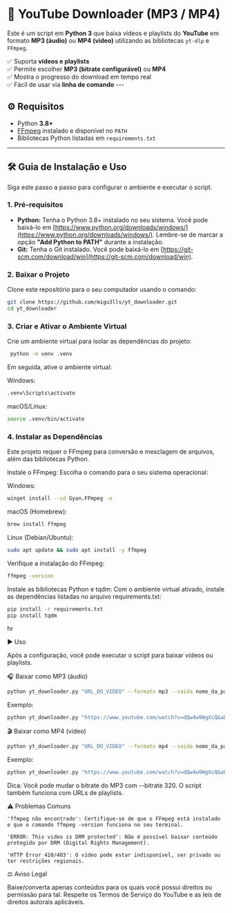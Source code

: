 # 🎵 YouTube Downloader (MP3 / MP4)

Este é um script em **Python 3** que baixa vídeos e playlists do **YouTube** em formato **MP3 (áudio)** ou **MP4 (vídeo)** utilizando as bibliotecas `yt-dlp` e `FFmpeg`.

✅ Suporta **vídeos e playlists** </br>
✅ Permite escolher **MP3 (bitrate configurável)** ou **MP4** </br>
✅ Mostra o progresso do download em tempo real  </br>
✅ Fácil de usar via **linha de comando** ---

## ⚙️ Requisitos

- Python **3.8+**
- [FFmpeg](https://ffmpeg.org/download.html) instalado e disponível no `PATH`
- Bibliotecas Python listadas em `requirements.txt`

---

## 🛠️ Guia de Instalação e Uso

Siga este passo a passo para configurar o ambiente e executar o script.

### 1. Pré-requisitos

* **Python:** Tenha o Python 3.8+ instalado no seu sistema. Você pode baixá-lo em [https://www.python.org/downloads/windows/](https://www.python.org/downloads/windows/). Lembre-se de marcar a opção **"Add Python to PATH"** durante a instalação.
* **Git:** Tenha o Git instalado. Você pode baixá-lo em [https://git-scm.com/download/win](https://git-scm.com/download/win).

### 2. Baixar o Projeto

Clone este repositório para o seu computador usando o comando:
```bash
git clone https://github.com/migu3lls/yt_downloader.git
cd yt_downloader
```

### 3. Criar e Ativar o Ambiente Virtual

Crie um ambiente virtual para isolar as dependências do projeto:
 ```bash 
  python -m venv .venv
 ```

Em seguida, ative o ambiente virtual:

Windows:
  ```bash 
  .venv\Scripts\activate
  ```

macOS/Linux:
 ```bash 
 source .venv/bin/activate
 ```

### 4. Instalar as Dependências

Este projeto requer o FFmpeg para conversão e mesclagem de arquivos, além das bibliotecas Python.

Instale o FFmpeg:
Escolha o comando para o seu sistema operacional:

Windows:
```bash 
winget install --id Gyan.FFmpeg -e
```

macOS (Homebrew):

```bash 
brew install ffmpeg
```

Linux (Debian/Ubuntu):
```bash 
sudo apt update && sudo apt install -y ffmpeg
```    

Verifique a instalação do FFmpeg:
```bash 
ffmpeg -version
``` 

Instale as bibliotecas Python e tqdm:
Com o ambiente virtual ativado, instale as dependências listadas no arquivo requirements.txt:
```bash 
pip install -r requirements.txt
pip install tqdm
```
 
hr

▶️ Uso

Após a configuração, você pode executar o script para baixar vídeos ou playlists.

🎧 Baixar como MP3 (áudio)

```bash 
python yt_downloader.py "URL_DO_VIDEO" --formato mp3 --saida nome_da_pasta
``` 

Exemplo:
```bash 
python yt_downloader.py "https://www.youtube.com/watch?v=dQw4w9WgXcQ&ab_channel=RickAstley" -f mp3 -o musics
``` 


🎬 Baixar como MP4 (vídeo)

```bash 
python yt_downloader.py "URL_DO_VIDEO" --formato mp4 --saida nome_da_pasta
``` 

Exemplo:
```bash 
python yt_downloader.py "https://www.youtube.com/watch?v=dQw4w9WgXcQ&ab_channel=RickAstley" -f mp4 -o videos
``` 

Dica: Você pode mudar o bitrate do MP3 com --bitrate 320. O script também funciona com URLs de playlists.

⚠️ Problemas Comuns

    'ffmpeg não encontrado': Certifique-se de que o FFmpeg está instalado e que o comando ffmpeg -version funciona no seu terminal.

    'ERROR: This video is DRM protected': Não é possível baixar conteúdo protegido por DRM (Digital Rights Management).

    'HTTP Error 410/403': O vídeo pode estar indisponível, ser privado ou ter restrições regionais.

⚖️ Aviso Legal

Baixe/converta apenas conteúdos para os quais você possui direitos ou permissão para tal. Respeite os Termos de Serviço do YouTube e as leis de direitos autorais aplicáveis.



